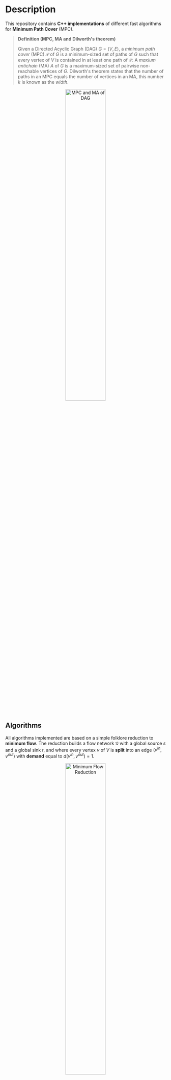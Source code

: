 # Description

This repository contains **C++ implementations** of different fast algorithms for **Minimum Path Cover** (MPC).

> **Definition (MPC, MA and Dilworth's theorem)**
> 
> Given a Directed Acyclic Graph (DAG) $G = (V, E)$, a *minimum path cover* (MPC) $\mathcal{P}$ of $G$ is a minimum-sized set of paths of $G$ such that every vertex of $V$ is contained in at least one path of $\mathcal{P}$. A *maxium antichain* (MA) $A$ of $G$ is a maximum-sized set of pairwise non-reachable vertices of $G$. Dilworth's theorem states that the number of paths in an MPC equals the number of vertices in an MA, this number $k$ is known as the *width*.

<p align="center">
  <img src="https://github.com/algbio/PerformanceMPC/assets/2347684/ba659bce-03ed-43b6-a9b4-70eb8e87b570" alt="MPC and MA of DAG" width="50%"/>
</p>

## Algorithms

All algorithms implemented are based on a simple folklore reduction to **minimum flow**. The reduction builds a flow network $\mathcal{G}$ with a global source $s$ and a global sink $t$, and where every vertex $v$ of $V$ is **split** into an edge $(v^{in}, v^{out})$ with **demand** equal to $d(v^{in}, v^{out}) = 1$.

<p align="center">
  <img src="https://github.com/algbio/PerformanceMPC/assets/2347684/e2950619-a092-4242-8c80-af53b3434ef0" alt="Minimum Flow Reduction"width="50%"/>
</p>

A **decomposition** of a minimum flow $f^*$ of $\mathcal{G}$ corresponds to an MPC of $G$.

### Initial solution

The corresponding minimum flow problem is reduced to a **maximum flow** instance by also providing a feasible flow $f$ of $\mathcal{G}$, equivalently a path cover in $G$, not necessarily an MPC. We implemented the following initial solutions:

- Naive: A path cover of $|V|$ paths, each path covers exactly one vertex. `naive` in program options.
- Greedy: $O(\log{|V|})$-approximation based on greedy set cover [[1]](#references). `greedy` in program options.
- Greedy Sparsified: Same as Greedy, but transitive edges are removed while obtaining new greedy paths. `greedy_sparsified` in program options.

### Solvers

We divide the flow solvers included into four categories.

#### MaxFlow-based own implementations

- `naive_minflow_solve`: Implements a simple DFS-based Ford-Fulkerson approach [[2]](#references)
- `maxflow_solve_edmonds_karp`: Implements Edmonds-Karp algorithm [[3]](#references)
- `maxflow_solve_edmonds_karp_DMOD`: Implements Dinitz's algorithm [[4]](#references)

#### MaxFlow-based LEMON [[5]](#references)

- `lemon_preflow`: LEMON solver using Goldberg-Tarjan algorithm [[6]](#references)

#### MinCostFlow-based LEMON [[5]](#references)

These solvers ignore the initial solution.

- `lemon_ns[_minlen]`: LEMON solver using Network Simplex [[7]](#references)
- `lemon_caps[_minlen]`: LEMON solver using Capacity Scaling [[8]](#references)
- `lemon_cc[_minlen]`: LEMON solver using Cycle Canceling [[9]](#references)
- `lemon_cs[_minlen]`: LEMON solver using Cost Scaling [[10]](#references)

For these solvers, if used with suffix `_minlen` it outputs an MPC of minimum total length (sets cost one to edges).

#### Parameterized algorithms (own implementations)

These solvers ignore the initial solution.

- `pflowk3`: The first parameterized linear time solution running in time $O(k^3|V|+|E|)$ [[11]](#references).
- `pflowk2`: Later improvement over `pflowk3` running in time $O(k^2|V|+|E|)$ [[12]](#references).

### Decomposition

All implementations use the same fast decomposition algorithm to obtain the MPC $\mathcal{P}$ from the minimum flow $f^*$.

## Pre-processing

There are also two heuristics for pre-processing $G$ before computing the MPC.

- `sparsify_dfs`: Removes transitive edges based on a DFS-traversal of $G$
- `contract_graph`: Contracts root-to-leaf paths (in trees induced subgraphs) into vertices

## Compiling

```
mkdir build
cd build
cmake ..
make
```
Run cmake with `-DCMAKE_BUILD_TYPE=RELEASE` to disable debugs enable `O3` flag and `-DCMAKE_BUILD_TYPE=RELEASE2` to also enable `-march=native`.

## Usage example

For usage in external programs `prog/exp.cpp` contains straightforward examples of how the functions can be called.

Creating a graph with n vertices (from 1 to n inclusive) and m directed edges.
```c++
Graph *g = new Graph(n);
for(int i=0; i<m; i++) {
	int a, b;
	input >> a >> b;
	g->add_edge(a, b);
}
```

The graph can then be passed to the solver, which returns a flowgraph.
```c+++
std::unique_ptr<Flowgraph<Edge::Minflow>> g2 = pflowk2(g);
```

Flow can then be decomposed to acquire a list of paths, each path being a list of vertice ids from the given input graph.
```c+++
std::vector<std::vector<int>> path_cover path = minflow_reduction_path_recover_faster(g2);
```

## Running Experiments

`build/prog/exp` can be used to run experiments, for more information use `-h` argument.
`ulimit -s unlimited` should be used if stack size is limited.
```Usage: ./exp [OPTIONS]

Some options:
  -f TEXT REQUIRED            Either a path to a file, which is of format
                              	<# of nodes> <# of edges>
                              	a line for each edge a->b of the form <a b>
                              OR
                              random_dag (N and M must be provided)
                              OR
                              random_x_chain (N, M, K must be provided)

  -r TEXT:{naive,greedy,greedy_sparsified}
                              initial solution to use
  -s TEXT:{pflowk2,pflowk3,lemon_ns[_minlen],lemon_cs[_minlen],lemon_cc[_minlen],lemon_caps[_minlen],naive_minflow_solve,lemon_preflow,maxflow_solve_edmonds_karp,maxflow_solve_edmonds_karp_DMOD} REQUIRED
                              solver to use

  --contract_graph BOOLEAN [0] 
                              contract graph in out tree
  --sparsify_dfs BOOLEAN [0]  sparsify graph beforehand using the dfs sparsification

  --seed INT [1337]           seed to use when generating graphs
  --transitive_reduction BOOLEAN [0] 
                              Use transitive reduction of the graph instead
  --transitive_closure BOOLEAN [0] 
                              Use transitive closure of the graph instead
  -N INT                      N parameter for the graph generation (number of vertices)
  -M INT                      M parameter for the graph generation (number of edges)
  -K INT                      K parameter for the graph generation (initial width)
```


## Additional Features

Even though the main objective of the repo. is to be used to *conduct performance experiments* and *compare different algorithms* for MPC, at the moment it is also possible to:

> :warning: These features are not clearly exposed to a final user as they are still work in progress.

- Compute an MA (see [`./src/mpc/antichain.cpp`](src/mpc/antichain.cpp))
- Compute a *weigthed* MA (see [`./prog/wac/`](prog/wac))
- Compute a *minimum chain cover* (MCC) (see [`./src/mpc/cc.cpp`](src/mpc/cc.cpp))
- Compute MPC-based reachability index (see [`./src/mpc/reach.cpp`](src/mpc/reach.cpp))
- Compute transitive closure/reduction (see [`src/mpc/transitive.cpp`](src/mpc/transitive.cpp))
- MPC heuristic preprocessing (*transitive edge sparsification* and *graph contraction*, see [`./src/mpc/preprocessing.cpp`](src/mpc/preprocessing.cpp))
- DAG generators (see [`./src/mpc/graph.cpp`](src/mpc/graph.cpp))

 ## References

- [1] Mäkinen, V., Tomescu, A. I., Kuosmanen, A., Paavilainen, T., Gagie, T., & Chikhi, R. (2019). Sparse dynamic programming on DAGs with small width. ACM Transactions on Algorithms (TALG), 15(2), 1-21.
- [2] Ford, L. R., & Fulkerson, D. R. (1956). Maximal flow through a network. Canadian journal of Mathematics, 8, 399-404.
- [3] Edmonds, J., & Karp, R. M. (1972). Theoretical improvements in algorithmic efficiency for network flow problems. Journal of the ACM (JACM), 19(2), 248-264.
- [4] Dinitz, Y. (2006). Dinitz’algorithm: The original version and Even’s version. In Theoretical Computer Science: Essays in Memory of Shimon Even (pp. 218-240). Berlin, Heidelberg: Springer Berlin Heidelberg.
- [5] Dezső, B., Jüttner, A., & Kovács, P. (2011). LEMON–an open source C++ graph template library. Electronic notes in theoretical computer science, 264(5), 23-45.
- [6] Goldberg, A. V., & Tarjan, R. E. (1988). A new approach to the maximum-flow problem. Journal of the ACM (JACM), 35(4), 921-940.
- [7] Dantzig, G. (1963). Linear programming and extensions. Princeton university press.
- [8] Edmonds, J., & Karp, R. M. (1972). Theoretical improvements in algorithmic efficiency for network flow problems. Journal of the ACM (JACM), 19(2), 248-264.
- [9] Goldberg, A. V., & Tarjan, R. E. (1989). Finding minimum-cost circulations by canceling negative cycles. Journal of the ACM (JACM), 36(4), 873-886.
- [10] Goldberg, A. V., & Tarjan, R. E. (1990). Finding minimum-cost circulations by successive approximation. Mathematics of Operations Research, 15(3), 430-466.
- [11] Cáceres, M., Cairo, M., Mumey, B., Rizzi, R., & Tomescu, A. I. (2022). Sparsifying, shrinking and splicing for minimum path cover in parameterized linear time. In Proceedings of the 2022 Annual ACM-SIAM Symposium on Discrete Algorithms (SODA) (pp. 359-376). Society for Industrial and Applied Mathematics.
- [12] Caceres, M., Cairo, M., Mumey, B., Rizzi, R., & Tomescu, A. I. (2022). Minimum path cover in parameterized linear time. arXiv preprint arXiv:2211.09659.

# Contact
 Any error, improvement or suggestion please contact the authors or create an issue in the repo.
